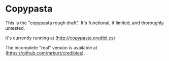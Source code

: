 Copypasta
=========

This is the "copypasta rough draft". It's functional, if limited, and thoroughly untested.

It's currently running at (http://copypasta.credibl.es)

The incomplete "real" version is available at (https://github.com/mrkurt/credibles).
